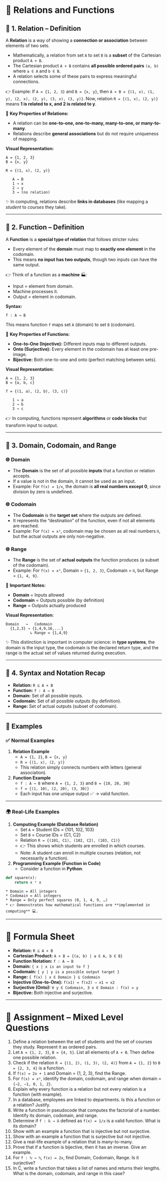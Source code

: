 # 📘 Relations and Functions 

## 🔹 1. Relation – Definition

A **Relation** is a way of showing a **connection or association** between elements of two sets.

* Mathematically, a relation from set `A` to set `B` is a **subset** of the Cartesian product `A × B`.
* The Cartesian product `A × B` contains **all possible ordered pairs** `(a, b)` where `a ∈ A` and `b ∈ B`.
* A relation selects some of these pairs to express meaningful connections.

👉 Example:
If `A = {1, 2, 3}` and `B = {x, y}`,
then `A × B = {(1, x), (1, y), (2, x), (2, y), (3, x), (3, y)}`.
Now, relation `R = {(1, x), (2, y)}` means **1 is related to x, and 2 is related to y**.

📌 **Key Properties of Relations:**

* A relation can be **one-to-one, one-to-many, many-to-one, or many-to-many**.
* Relations describe **general associations** but do not require uniqueness of mapping.

**Visual Representation:**

```
A = {1, 2, 3}  
B = {x, y}

R = {(1, x), (2, y)}

   A → B
   1 → x
   2 → y
   3 → (no relation)
```

✨ In computing, relations describe **links in databases** (like mapping a *student* to *courses* they take).

***

## 🔹 2. Function – Definition

A **Function** is a **special type of relation** that follows stricter rules:

* Every element of the **domain** must map to **exactly one element** in the codomain.
* This means **no input has two outputs**, though two inputs can have the same output.

👉 Think of a function as a **machine** 🏭:

* Input = element from domain.
* Machine processes it.
* Output = element in codomain.

**Syntax:**

```text
f : A → B
```

This means function `f` maps set `A` (domain) to set `B` (codomain).

📌 **Key Properties of Functions:**

* **One-to-One (Injective):** Different inputs map to different outputs.
* **Onto (Surjective):** Every element in the codomain has at least one pre-image.
* **Bijective:** Both one-to-one and onto (perfect matching between sets).

**Visual Representation:**

```
A = {1, 2, 3}
B = {a, b, c}

f = {(1, a), (2, b), (3, c)}

   1 → a
   2 → b
   3 → c
```

👉 In computing, functions represent **algorithms** or **code blocks** that transform input to output.

***

## 🔹 3. Domain, Codomain, and Range

### 🌐 Domain

* The **Domain** is the set of all possible **inputs** that a function or relation accepts.
* If a value is not in the domain, it cannot be used as an input.
* Example: For `f(x) = 1/x`, the domain is **all real numbers except 0**, since division by zero is undefined.


### 🌐 Codomain

* The **Codomain** is the **target set** where the outputs are defined.
* It represents the “destination” of the function, even if not all elements are reached.
* Example: For `f(x) = x²`, codomain may be chosen as all real numbers `ℝ`, but the actual outputs are only non-negative.


### 🌐 Range

* The **Range** is the set of **actual outputs** the function produces (a subset of the codomain).
* Example: For `f(x) = x²`, Domain = `{1, 2, 3}`, Codomain = `ℝ`, but Range = `{1, 4, 9}`.

📌 **Important Notes:**

* **Domain** = Inputs allowed
* **Codomain** = Outputs possible (by definition)
* **Range** = Outputs actually produced

**Visual Representation:**

```
Domain   →   Codomain
  {1,2,3} → {1,4,9,16,...}
           ↳ Range = {1,4,9}
```

✨ This distinction is important in computer science: in **type systems**, the domain is the input type, the codomain is the declared return type, and the range is the actual set of values returned during execution.

***

## 🔹 4. Syntax and Notation Recap

* **Relation:** `R ⊆ A × B`
* **Function:** `f : A → B`
* **Domain:** Set of all possible inputs.
* **Codomain:** Set of all possible outputs (by definition).
* **Range:** Set of actual outputs (subset of codomain).

***

## 📑 Examples

### ✅ Normal Examples

1. **Relation Example**
    * `A = {1, 2}`, `B = {x, y}`
    * `R = {(1, x), (2, y)}`
    * This relation simply connects numbers with letters (general association).
2. **Function Example**
    * `f : A → B` where `A = {1, 2, 3}` and `B = {10, 20, 30}`
    * `f = {(1, 10), (2, 20), (3, 30)}`
    * Each input has one unique output ✅ → valid function.

***

### 🌍 Real-Life Examples

1. **Computing Example (Database Relation)**
    * Set `A` = Student IDs = {101, 102, 103}
    * Set `B` = Course IDs = {C1, C2}
    * Relation `R = {(101, C1), (102, C2), (103, C1)}`
    * 👉 This shows which students are enrolled in which courses.
    * Note: A student can enroll in multiple courses (relation, not necessarily a function).
2. **Programming Example (Function in Code)**
    * Consider a function in **Python**:

```python
def square(x):
    return x * x
```

    * Domain = All integers
    * Codomain = All integers
    * Range = Only perfect squares (0, 1, 4, 9, …)
    * 👉 Demonstrates how mathematical functions are **implemented in computing** 💻.

***

# 📑 Formula Sheet

* **Relation:** `R ⊆ A × B`
* **Cartesian Product:** `A × B = {(a, b) | a ∈ A, b ∈ B}`
* **Function Notation:** `f : A → B`
* **Domain:** `{ x | x is an input to f }`
* **Codomain:** `{ y | y is a possible output target }`
* **Range:** `{ f(x) | x ∈ Domain } ⊆ Codomain`
* **Injective (One-to-One):** `f(x1) = f(x2) ⇒ x1 = x2`
* **Surjective (Onto):** `∀ y ∈ Codomain, ∃ x ∈ Domain : f(x) = y`
* **Bijective:** Both injective and surjective.

***

# 📝 Assignment – Mixed Level Questions

1. Define a relation between the set of students and the set of courses they study. Represent it as ordered pairs.
2. Let `A = {1, 2, 3}`, `B = {4, 5}`. List all elements of `A × B`. Then define one possible relation.
3. Check if the relation `R = {(1, 2), (1, 3), (2, 4)}` from `A = {1, 2}` to `B = {2, 3, 4}` is a function.
4. If `f(x) = 2x + 1` and Domain = {1, 2, 3}, find the Range.
5. For `f(x) = x²`, identify the domain, codomain, and range when domain = `{−2, −1, 0, 1, 2}`.
6. Explain why every function is a relation but not every relation is a function (with example).
7. In a database, employees are linked to departments. Is this a function or a relation? Justify.
8. Write a function in pseudocode that computes the factorial of a number. Identify its domain, codomain, and range.
9. Determine if `f : ℝ → ℝ` defined as `f(x) = 1/x` is a valid function. What is its domain?
10. Show with an example a function that is injective but not surjective.
11. Show with an example a function that is surjective but not injective.
12. Give a real-life example of a relation that is many-to-many.
13. Prove that if a function is bijective, then it has an inverse. Give an example.
14. For `f : ℕ → ℕ`, `f(x) = 2x`, find Domain, Codomain, Range. Is it surjective?
15. In C, write a function that takes a list of names and returns their lengths. What is the domain, codomain, and range in this case?
